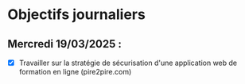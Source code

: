 # Objectifs journaliers

## Mercredi 19/03/2025 :

- [x] Travailler sur la stratégie de sécurisation d'une application web de formation en ligne (pire2pire.com)

